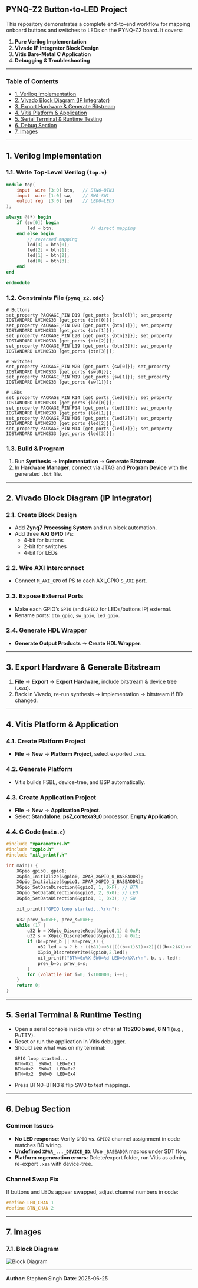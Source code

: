 ## PYNQ-Z2 Button-to-LED Project

This repository demonstrates a complete end-to-end workflow for mapping onboard buttons and switches to LEDs on the PYNQ-Z2 board. It covers:

1. **Pure Verilog Implementation**
2. **Vivado IP Integrator Block Design**
3. **Vitis Bare-Metal C Application**
4. **Debugging & Troubleshooting**

---

### Table of Contents

- [1. Verilog Implementation](#1-verilog-implementation)
- [2. Vivado Block Diagram (IP Integrator)](#2-vivado-block-diagram-ip-integrator)
- [3. Export Hardware & Generate Bitstream](#3-export-hardware--generate-bitstream)
- [4. Vitis Platform & Application](#4-vitis-platform--application)
- [5. Serial Terminal & Runtime Testing](#5-serial-terminal--runtime-testing)
- [6. Debug Section](#6-debug-section)
- [7. Images](#7-images)

---

## 1. Verilog Implementation

### 1.1. Write Top-Level Verilog (`top.v`)

```verilog
module top(
    input  wire [3:0] btn,   // BTN0–BTN3
    input  wire [1:0] sw,    // SW0–SW1
    output reg  [3:0] led    // LED0–LED3
);

always @(*) begin
    if (sw[0]) begin
        led = btn;              // direct mapping
    end else begin
        // reversed mapping
        led[3] = btn[0];
        led[2] = btn[1];
        led[1] = btn[2];
        led[0] = btn[3];
    end
end

endmodule
```

### 1.2. Constraints File (`pynq_z2.xdc`)

```xdc
# Buttons
set_property PACKAGE_PIN D19 [get_ports {btn[0]}]; set_property IOSTANDARD LVCMOS33 [get_ports {btn[0]}];
set_property PACKAGE_PIN D20 [get_ports {btn[1]}]; set_property IOSTANDARD LVCMOS33 [get_ports {btn[1]}];
set_property PACKAGE_PIN L20 [get_ports {btn[2]}]; set_property IOSTANDARD LVCMOS33 [get_ports {btn[2]}];
set_property PACKAGE_PIN L19 [get_ports {btn[3]}]; set_property IOSTANDARD LVCMOS33 [get_ports {btn[3]}];

# Switches
set_property PACKAGE_PIN M20 [get_ports {sw[0]}]; set_property IOSTANDARD LVCMOS33 [get_ports {sw[0]}];
set_property PACKAGE_PIN M19 [get_ports {sw[1]}]; set_property IOSTANDARD LVCMOS33 [get_ports {sw[1]}];

# LEDs
set_property PACKAGE_PIN R14 [get_ports {led[0]}]; set_property IOSTANDARD LVCMOS33 [get_ports {led[0]}];
set_property PACKAGE_PIN P14 [get_ports {led[1]}]; set_property IOSTANDARD LVCMOS33 [get_ports {led[1]}];
set_property PACKAGE_PIN N16 [get_ports {led[2]}]; set_property IOSTANDARD LVCMOS33 [get_ports {led[2]}];
set_property PACKAGE_PIN M14 [get_ports {led[3]}]; set_property IOSTANDARD LVCMOS33 [get_ports {led[3]}];
```

### 1.3. Build & Program

1. Run **Synthesis** → **Implementation** → **Generate Bitstream**.
2. In **Hardware Manager**, connect via JTAG and **Program Device** with the generated `.bit` file.

---

## 2. Vivado Block Diagram (IP Integrator)

### 2.1. Create Block Design
- Add **Zynq7 Processing System** and run block automation.
- Add three **AXI GPIO** IPs:
  - 4-bit for buttons
  - 2-bit for switches
  - 4-bit for LEDs

### 2.2. Wire AXI Interconnect
- Connect `M_AXI_GP0` of PS to each AXI_GPIO `S_AXI` port.

### 2.3. Expose External Ports
- Make each GPIO’s `GPIO` (and `GPIO2` for LEDs/buttons IP) external.
- Rename ports: `btn_gpio`, `sw_gpio`, `led_gpio`.

### 2.4. Generate HDL Wrapper
- **Generate Output Products** → **Create HDL Wrapper**.

---

## 3. Export Hardware & Generate Bitstream

1. **File** → **Export** → **Export Hardware**, include bitstream & device tree (*.xsa*).
2. Back in Vivado, re-run synthesis → implementation → bitstream if BD changed.

---

## 4. Vitis Platform & Application

### 4.1. Create Platform Project
- **File** → **New** → **Platform Project**, select exported `.xsa`.

### 4.2. Generate Platform
- Vitis builds FSBL, device-tree, and BSP automatically.

### 4.3. Create Application Project
- **File** → **New** → **Application Project**.
- Select **Standalone**, **ps7_cortexa9_0** processor, **Empty Application**.

### 4.4. C Code (`main.c`)

```c
#include "xparameters.h"
#include "xgpio.h"
#include "xil_printf.h"

int main() {
    XGpio gpio0, gpio1;
    XGpio_Initialize(&gpio0, XPAR_XGPIO_0_BASEADDR);
    XGpio_Initialize(&gpio1, XPAR_XGPIO_1_BASEADDR);
    XGpio_SetDataDirection(&gpio0, 1, 0xF); // BTN
    XGpio_SetDataDirection(&gpio0, 2, 0x0); // LED
    XGpio_SetDataDirection(&gpio1, 1, 0x3); // SW

    xil_printf("GPIO loop started...\r\n");

    u32 prev_b=0xFF, prev_s=0xFF;
    while (1) {
        u32 b = XGpio_DiscreteRead(&gpio0,1) & 0xF;
        u32 s = XGpio_DiscreteRead(&gpio1,1) & 0x1;
        if (b!=prev_b || s!=prev_s) {
            u32 led = s ? b : ((b&1)<<3)|(((b>>1)&1)<<2)|(((b>>2)&1)<<1)|(((b>>3)&1)<<0);
            XGpio_DiscreteWrite(&gpio0,2,led);
            xil_printf("BTN=0x%X SW0=%d LED=0x%X\r\n", b, s, led);
            prev_b=b; prev_s=s;
        }
        for (volatile int i=0; i<100000; i++);
    }
    return 0;
}
```

---

## 5. Serial Terminal & Runtime Testing

- Open a serial console inside vitis or other at **115200 baud, 8 N 1** (e.g., PuTTY).
- Reset or run the application in Vitis debugger.
- Should see what was on my terminal:
  ```
  GPIO loop started...
  BTN=0x1  SW0=1  LED=0x1
  BTN=0x2  SW0=1  LED=0x2
  BTN=0x2  SW0=0  LED=0x4
  ```
- Press BTN0–BTN3 & flip SW0 to test mappings.

---

## 6. Debug Section

### Common Issues

- **No LED response**: Verify `GPIO` vs. `GPIO2` channel assignment in code matches BD wiring.
- **Undefined `XPAR_..._DEVICE_ID`**: Use `_BASEADDR` macros under SDT flow.
- **Platform regeneration errors**: Delete/export folder, run Vitis as admin, re-export `.xsa` with device-tree.

### Channel Swap Fix

If buttons and LEDs appear swapped, adjust channel numbers in code:

```c
#define LED_CHAN 1
#define BTN_CHAN 2
```

---

## 7. Images

### 7.1. Block Diagram

![Block Diagram](block_diagram.png)

---

**Author**: Stephen Singh 
**Date**: 2025-06-25

